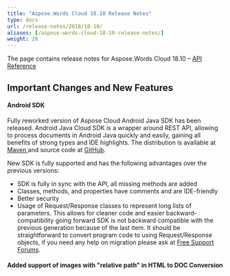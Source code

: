 ```yaml
---
title: "Aspose.Words Cloud 18.10 Release Notes"
type: docs
url: /release-notes/2018/18-10/
aliases: [/aspose-words-cloud-18-10-release-notes/]
weight: 20
---
```


The page contains release notes for Aspose.Words Cloud 18.10 – [API Reference](https://apireference.aspose.cloud/words/)

## Important Changes and New Features

#### Android SDK

Fully reworked version of Aspose Cloud Android Java SDK has been released. Android Java Cloud SDK is a wrapper around REST API, allowing to process documents in Android Java quickly and easily, gaining all benefits of strong types and IDE highlights. The distribution is available at [Maven ](https://repository.aspose.cloud/webapp/#/artifacts/browse/tree/General/repo/com/aspose/aspose-words-cloud-android)and source code at [GitHub](https://github.com/aspose-words-cloud/aspose-words-cloud-java).

New SDK is fully supported and has the following advantages over the previous versions:

- SDK is fully in sync with the API, all missing methods are added
- Classes, methods, and properties have comments and are IDE-friendly
- Better security
- Usage of Request/Response classes to represent long lists of parameters. This allows for cleaner code and easier backward-compatibility going forward
  SDK is not backward compatible with the previous generation because of the last item. It should be straightforward to convert program code to using Request/Response objects, if you need any help on migration please ask at [Free Support Forums](https://forum.aspose.cloud/).
#### Added support of images with "relative path" in HTML to DOC Conversion
